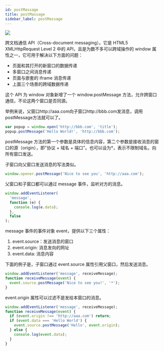 ```yaml
---
id: postMassage
title: postMassage
sidebar_label: postMassage
---
```


![](https://cosmos-x.oss-cn-hangzhou.aliyuncs.com/pSaI0z.png)

跨文档通信 API（Cross-document messaging）。它是 HTML5 XMLHttpRequest Level 2 中的 API，且是为数不多可以跨域操作的 window 属性之一，它可用于解决以下方面的问题：

- 页面和其打开的新窗口的数据传递
- 多窗口之间消息传递
- 页面与嵌套的 iframe 消息传递
- 上面三个场景的跨域数据传递

这个 API 为 window 对象新增了一个 window.postMessage 方法，允许跨窗口通信，不论这两个窗口是否同源。

举例来说，父窗口http://aaa.com向子窗口http://bbb.com发消息，调用postMessage方法就可以了。

```js
var popup = window.open('http://bbb.com', 'title');
popup.postMessage('Hello World!', 'http://bbb.com');
```

postMessage 方法的第一个参数是具体的信息内容，第二个参数是接收消息的窗口的源（origin），即"协议 + 域名 + 端口"。也可以设为\*，表示不限制域名，向所有窗口发送。

子窗口向父窗口发送消息的写法类似。

```js
window.opener.postMessage('Nice to see you', 'http://aaa.com');
```

父窗口和子窗口都可以通过 message 事件，监听对方的消息。

```js
window.addEventListener(
  'message',
  function (e) {
    console.log(e.data);
  },
  false
);
```

message 事件的事件对象 event，提供以下三个属性：

1. event.source：发送消息的窗口
2. event.origin: 消息发向的网址
3. event.data: 消息内容

下面的例子是，子窗口通过 event.source 属性引用父窗口，然后发送消息。

```js
window.addEventListener('message', receiveMessage);
function receiveMessage(event) {
  event.source.postMessage('Nice to see you!', '*');
}
```

event.origin 属性可以过滤不是发给本窗口的消息。

```js
window.addEventListener('message', receiveMessage);
function receiveMessage(event) {
  if (event.origin !== 'http://aaa.com') return;
  if (event.data === 'Hello World') {
    event.source.postMessage('Hello', event.origin);
  } else {
    console.log(event.data);
  }
}
```
